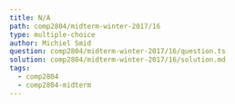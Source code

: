 ```yaml
---
title: N/A
path: comp2804/midterm-winter-2017/16
type: multiple-choice
author: Michiel Smid
question: comp2804/midterm-winter-2017/16/question.ts
solution: comp2804/midterm-winter-2017/16/solution.md
tags:
  - comp2804
  - comp2804-midterm
---
```

